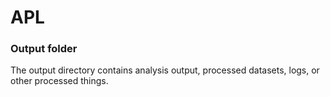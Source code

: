 # APL

### Output folder

The output directory contains analysis output, processed datasets, logs, or other processed things.